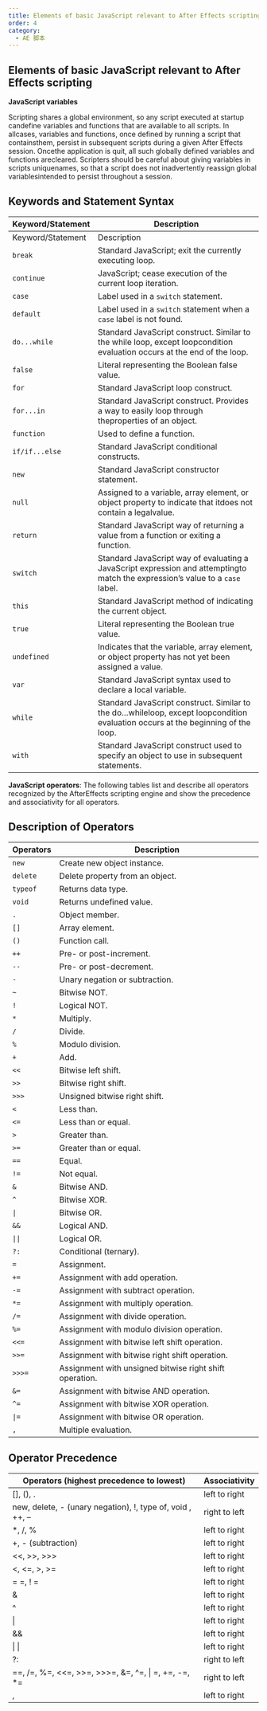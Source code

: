 ```yaml
---
title: Elements of basic JavaScript relevant to After Effects scripting
order: 4
category:
  - AE 脚本
---
```


## Elements of basic JavaScript relevant to After Effects scripting

**JavaScript variables**

Scripting shares a global environment, so any script executed at startup candefine variables and functions that are available to all scripts. In allcases, variables and functions, once defined by running a script that containsthem, persist in subsequent scripts during a given After Effects session. Oncethe application is quit, all such globally defined variables and functions arecleared. Scripters should be careful about giving variables in scripts uniquenames, so that a script does not inadvertently reassign global variablesintended to persist throughout a session.

## Keywords and Statement Syntax

| Keyword/Statement | Description                                                                                                                      |
| ----------------- | -------------------------------------------------------------------------------------------------------------------------------- |
| Keyword/Statement | Description                                                                                                                      |
| `break`           | Standard JavaScript; exit the currently executing loop.                                                                          |
| `continue`        | JavaScript; cease execution of the current loop iteration.                                                                       |
| `case`            | Label used in a `switch` statement.                                                                                              |
| `default`         | Label used in a `switch` statement when a `case` label is not found.                                                             |
| `do...while`      | Standard JavaScript construct. Similar to the while loop, except loopcondition evaluation occurs at the end of the loop.         |
| `false`           | Literal representing the Boolean false value.                                                                                    |
| `for`             | Standard JavaScript loop construct.                                                                                              |
| `for...in`        | Standard JavaScript construct. Provides a way to easily loop through theproperties of an object.                                 |
| `function`        | Used to define a function.                                                                                                       |
| `if/if...else`    | Standard JavaScript conditional constructs.                                                                                      |
| `new`             | Standard JavaScript constructor statement.                                                                                       |
| `null`            | Assigned to a variable, array element, or object property to indicate that itdoes not contain a legalvalue.                      |
| `return`          | Standard JavaScript way of returning a value from a function or exiting a function.                                              |
| `switch`          | Standard JavaScript way of evaluating a JavaScript expression and attemptingto match the expression’s value to a `case` label.   |
| `this`            | Standard JavaScript method of indicating the current object.                                                                     |
| `true`            | Literal representing the Boolean true value.                                                                                     |
| `undefined`       | Indicates that the variable, array element, or object property has not yet been assigned a value.                                |
| `var`             | Standard JavaScript syntax used to declare a local variable.                                                                     |
| `while`           | Standard JavaScript construct. Similar to the do…whileloop, except loopcondition evaluation occurs at the beginning of the loop. |
| `with`            | Standard JavaScript construct used to specify an object to use in subsequent statements.                                         |

**JavaScript operators**: The following tables list and describe all operators recognized by the AfterEffects scripting engine and show the precedence and associativity for all
operators.

## Description of Operators

| Operators | Description                                             |
| --------- | ------------------------------------------------------- |
| `new`     | Create new object instance.                             |
| `delete`  | Delete property from an object.                         |
| `typeof`  | Returns data type.                                      |
| `void`    | Returns undefined value.                                |
| `.`       | Object member.                                          |
| `[]`      | Array element.                                          |
| `()`      | Function call.                                          |
| `++`      | Pre- or post-increment.                                 |
| `--`      | Pre- or post-decrement.                                 |
| `-`       | Unary negation or subtraction.                          |
| `~`       | Bitwise NOT.                                            |
| `!`       | Logical NOT.                                            |
| `*`       | Multiply.                                               |
| `/`       | Divide.                                                 |
| `%`       | Modulo division.                                        |
| `+`       | Add.                                                    |
| `<<`      | Bitwise left shift.                                     |
| `>>`      | Bitwise right shift.                                    |
| `>>>`     | Unsigned bitwise right shift.                           |
| `<`       | Less than.                                              |
| `<=`      | Less than or equal.                                     |
| `>`       | Greater than.                                           |
| `>=`      | Greater than or equal.                                  |
| `==`      | Equal.                                                  |
| `!=`      | Not equal.                                              |
| `&`       | Bitwise AND.                                            |
| `^`       | Bitwise XOR.                                            |
| `\|`      | Bitwise OR.                                             |
| `&&`      | Logical AND.                                            |
| `\|\|`    | Logical OR.                                             |
| `?:`      | Conditional (ternary).                                  |
| `=`       | Assignment.                                             |
| `+=`      | Assignment with add operation.                          |
| `-=`      | Assignment with subtract operation.                     |
| `*=`      | Assignment with multiply operation.                     |
| `/=`      | Assignment with divide operation.                       |
| `%=`      | Assignment with modulo division operation.              |
| `<<=`     | Assignment with bitwise left shift operation.           |
| `>>=`     | Assignment with bitwise right shift operation.          |
| `>>>=`    | Assignment with unsigned bitwise right shift operation. |
| `&=`      | Assignment with bitwise AND operation.                  |
| `^=`      | Assignment with bitwise XOR operation.                  |
| `\|=`     | Assignment with bitwise OR operation.                   |
| `,`       | Multiple evaluation.                                    |

## Operator Precedence

| Operators (highest precedence to lowest)                  | Associativity |
| --------------------------------------------------------- | ------------- |
| [], (), .                                                 | left to right |
| new, delete, - (unary negation), !, type of, void , ++, – | right to left |
| \*, /, %                                                  | left to right |
| +, - (subtraction)                                        | left to right |
| <<, >>, >>>                                               | left to right |
| <, <=, >, >=                                              | left to right |
| = =, ! =                                                  | left to right |
| &                                                         | left to right |
| ^                                                         | left to right |
| \|                                                        | left to right |
| &&                                                        | left to right |
| \| \|                                                     | left to right |
| ?:                                                        | right to left |
| ==, /=, %=, <<=, >>=, >>>=, &=, ^=, \| =, +=, -=, \*=     | right to left |
| ,                                                         | left to right |
